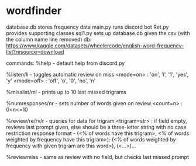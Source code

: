 # wordfinder

database.db stores frequency data
main.py runs discord bot
Ret.py provides supporting classes
sql1.py sets up database.db given the csv (with the column name line removed)
    db: https://www.kaggle.com/datasets/wheelercode/english-word-frequency-list?resource=download

commands:
%help - default help from discord.py

%listen/li <mode> - toggles automatic review on miss
    <mode=on> : 'on', 'i', '1', 'yes', 'y'
    <mode=off> : 'off', 'o', '0', 'no', 'n'

%misslist/ml - prints up to 10 last missed trigrams

%numresponses/nr <count> - sets number of words given on review
    <count=n> : 0<n<=10
    
%review/re/rv/r <trigram> - queries for data for trigram
    <trigram=str> : if field empty, reviews last prompt given, else <trigram> should be a three-letter string with no case restriction
    response format - 
        <trigram> (<% of words have this trigram>, <% of words weighted by frequency have this trigram>):
        <word1> (<% of words weighted by frequency with given trigram are this word>), <word2> (<...>)...

%reviewmiss - same as review with no field, but checks last missed prompt
